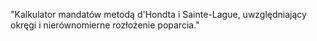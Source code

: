 "Kalkulator mandatów metodą d'Hondta i Sainte-Lague, uwzględniający okręgi i nierównomierne rozłożenie poparcia." 
